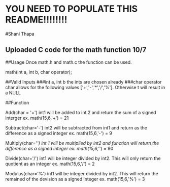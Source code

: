 # YOU NEED TO POPULATE THIS README!!!!!!!!
#Shani Thapa 
## Uploaded C code for the math function 10/7
 
##Usage 
Once math.h and math.c the function can be used.

math(int a, int b, char operator);

##Valid Inputs 
###int a, int b
the ints are chosen already
###char operator
char allows for the following values ['+','-','*','/','%']. Otherwise t will result in a NULL

##Function

Add(char = '+')
int1 will be added to int 2 and return the sum of a signed interger 
ex. math(15,6,'+') = 21

Subtract(char='-')
int2 will be subtracted from int1 and return as the difference as a signed integer
ex. math(15,6,'-') = 9

Multiply(char='*')
int 1 will be multiplied by int2 and function will return the difference as a signed integer
ex. math(15,6,'*') = 90

Divide(char='/')
int1 will be integer divided by int2. This will only return the quotient as an integer
ex. math(15,6,'/') = 2

Modulus(char='%')
int1 will be integer divided by int2. This will return the remained of the devision as a signed integer
ex. math(15,6,'%') = 3